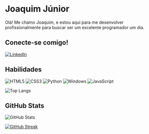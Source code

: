# Joaquim Júnior
Olá! Me chamo Joaquim, e estou aqui para me desenvolver profissionalmente para buscar ser um excelente programador um dia.

## Conecte-se comigo!

[![LinkedIn](https://img.shields.io/badge/LinkedIn-000?style=for-the-badge&logo=linkedin&logoColor=0E76A8)](https://www.linkedin.com/in/joaquim-j%C3%BAnior-5293a4191/)


## Habilidades 

![HTML5](https://img.shields.io/badge/HTML5-000?style=for-the-badge&logo=html5)
![CSS3](https://img.shields.io/badge/CSS3-000?style=for-the-badge&logo=css3&logoColor=264CE4)
![Python](https://img.shields.io/badge/Python-000?style=for-the-badge&logo=python)
![Windows](https://img.shields.io/badge/Windows-000?style=for-the-badge&logo=windows&logoColor=2CA5E0)
![JavaScript](https://img.shields.io/badge/JavaScript-000?style=for-the-badge&logo=javascript)


![Top Langs](https://github-readme-stats-git-masterrstaa-rickstaa.vercel.app/api/top-langs/?username=Joakimjrr&layout=compact&bg_color=000&border_color=30A3DC&title_color=E94D5F&text_color=FFF)

## GitHub Stats
![GitHub Stats](https://github-readme-stats.vercel.app/api?username=Joakimjrr&theme=transparent&bg_color=000&border_color=30A3DC&show_icons=true&icon_color=30A3DC&title_color=E94D5F&text_color=FFF)

[![GitHub Streak](https://streak-stats.demolab.com/?user=joakimjrr&theme=bear&background=000&border=30A3DC&dates=FFF)](https://git.io/streak-stats)

